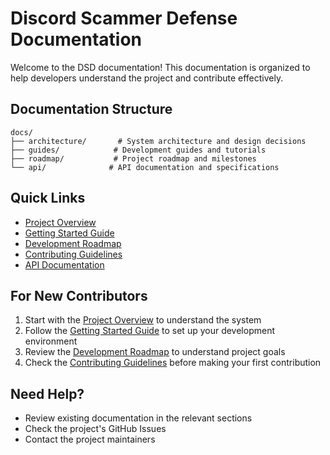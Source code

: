 # Discord Scammer Defense Documentation

Welcome to the DSD documentation! This documentation is organized to help developers understand the project and contribute effectively.

## Documentation Structure

```
docs/
├── architecture/       # System architecture and design decisions
├── guides/            # Development guides and tutorials
├── roadmap/           # Project roadmap and milestones
└── api/              # API documentation and specifications
```

## Quick Links

- [Project Overview](architecture/overview.md)
- [Getting Started Guide](guides/getting-started.md)
- [Development Roadmap](roadmap/roadmap.md)
- [Contributing Guidelines](guides/contributing.md)
- [API Documentation](api/README.md)

## For New Contributors

1. Start with the [Project Overview](architecture/overview.md) to understand the system
2. Follow the [Getting Started Guide](guides/getting-started.md) to set up your development environment
3. Review the [Development Roadmap](roadmap/roadmap.md) to understand project goals
4. Check the [Contributing Guidelines](guides/contributing.md) before making your first contribution

## Need Help?

- Review existing documentation in the relevant sections
- Check the project's GitHub Issues
- Contact the project maintainers